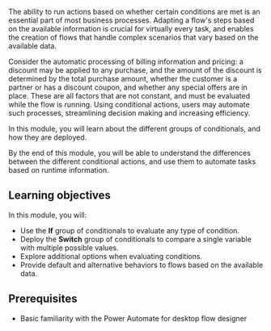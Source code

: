 The ability to run actions based on whether certain conditions are met is an essential part of most business processes. Adapting a flow's steps based on the available information is crucial for virtually every task, and enables the creation of flows that handle complex scenarios that vary based on the available data.

Consider the automatic processing of billing information and pricing: a discount may be applied to any purchase, and the amount of the discount is determined by the total purchase amount, whether the customer is a partner or has a discount coupon, and whether any special offers are in place. These are all factors that are not constant, and must be evaluated while the flow is running. Using conditional actions, users may automate such processes, streamlining decision making and increasing efficiency.

In this module, you will learn about the different groups of conditionals, and how they are deployed.

By the end of this module, you will be able to understand the differences between the different conditional actions, and use them to automate tasks based on runtime information.

## Learning objectives

In this module, you will:

* Use the **If** group of conditionals to evaluate any type of condition.
* Deploy the **Switch** group of conditionals to compare a single variable with multiple possible values.
* Explore additional options when evaluating conditions.
* Provide default and alternative behaviors to flows based on the available data.

## Prerequisites

* Basic familiarity with the Power Automate for desktop flow designer
